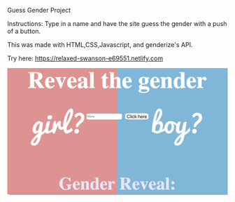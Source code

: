  Guess Gender Project

Instructions: Type in a name and have the site guess the gender with a push of a button.


This was made with HTML,CSS,Javascript, and genderize's API.

Try here: https://relaxed-swanson-e69551.netlify.com

![](gender.png)


